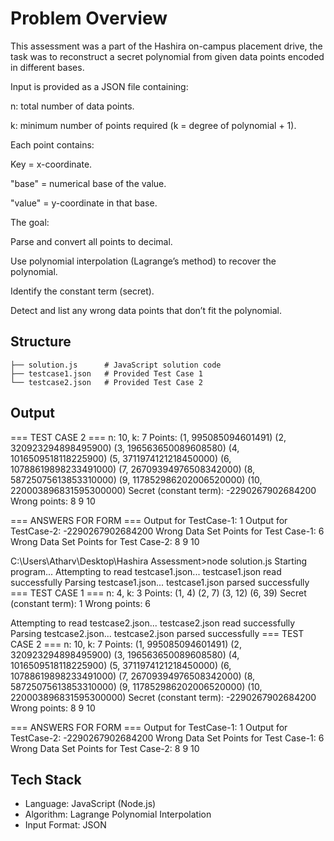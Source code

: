# Problem Overview

This assessment was a part of the Hashira on-campus placement drive, the task was to reconstruct a secret polynomial from given data points encoded in different bases.

Input is provided as a JSON file containing:

n: total number of data points.

k: minimum number of points required (k = degree of polynomial + 1).

Each point contains:

Key = x-coordinate.

"base" = numerical base of the value.

"value" = y-coordinate in that base.

The goal:

Parse and convert all points to decimal.

Use polynomial interpolation (Lagrange’s method) to recover the polynomial.

Identify the constant term (secret).

Detect and list any wrong data points that don’t fit the polynomial.

## Structure

    ├── solution.js      # JavaScript solution code
    ├── testcase1.json   # Provided Test Case 1
    └── testcase2.json   # Provided Test Case 2

## Output

=== TEST CASE 2 ===
n: 10, k: 7
Points:
(1, 995085094601491)
(2, 320923294898495900)
(3, 196563650089608580)
(4, 1016509518118225900)
(5, 3711974121218450000)
(6, 10788619898233491000)
(7, 26709394976508342000)
(8, 58725075613853310000)
(9, 117852986202006520000)
(10, 220003896831595300000)
Secret (constant term): -2290267902684200
Wrong points: 8 9 10

=== ANSWERS FOR FORM ===
Output for TestCase-1: 1
Output for TestCase-2: -2290267902684200
Wrong Data Set Points for Test Case-1: 6
Wrong Data Set Points for Test Case-2: 8 9 10

C:\Users\Atharv\Desktop\Hashira Assessment>node solution.js
Starting program...
Attempting to read testcase1.json...
testcase1.json read successfully
Parsing testcase1.json...
testcase1.json parsed successfully
=== TEST CASE 1 ===
n: 4, k: 3
Points:
(1, 4)
(2, 7)
(3, 12)
(6, 39)
Secret (constant term): 1
Wrong points: 6

Attempting to read testcase2.json...
testcase2.json read successfully
Parsing testcase2.json...
testcase2.json parsed successfully
=== TEST CASE 2 ===
n: 10, k: 7
Points:
(1, 995085094601491)
(2, 320923294898495900)
(3, 196563650089608580)
(4, 1016509518118225900)
(5, 3711974121218450000)
(6, 10788619898233491000)
(7, 26709394976508342000)
(8, 58725075613853310000)
(9, 117852986202006520000)
(10, 220003896831595300000)
Secret (constant term): -2290267902684200
Wrong points: 8 9 10

=== ANSWERS FOR FORM ===
Output for TestCase-1: 1
Output for TestCase-2: -2290267902684200
Wrong Data Set Points for Test Case-1: 6
Wrong Data Set Points for Test Case-2: 8 9 10

## Tech Stack

- Language: JavaScript (Node.js)
- Algorithm: Lagrange Polynomial Interpolation
- Input Format: JSON
